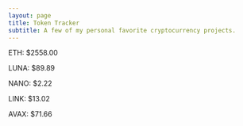 ```yaml
---
layout: page
title: Token Tracker
subtitle: A few of my personal favorite cryptocurrency projects.
---
```


<!--BEGINCRYPTOINPUT-->
ETH: $2558.00

LUNA: $89.89

NANO: $2.22

LINK: $13.02

AVAX: $71.66

<!--ENDCRYPTOINPUT-->

